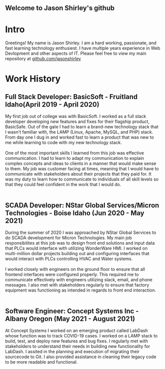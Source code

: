 ## Welcome to Jason Shirley's github

# Intro

Greetings! My name is Jason Shirley. I am a hard working, passionate, and fast learning technology enthusiest. I have multiple years experience in Web Devlopment and other aspects of IT. Please feel free to view my main repository at [github.com/jasonshirley](https://github.com/jasonshirley)

# Work History

## Full Stack Developer: BasicSoft - Fruitland Idaho(April 2019 - April 2020)
My first job out of college was with BasicSoft. I worked as a full stack developer developing new features and fixes for their flagship product, BasicSafe. Out of the gate I had to learn a brand-new technology stack that I wasn't familiar with, the LAMP (Linux, Apache, MySQL, and PHP) stack. From day one I dug in and worked fast to learn a product that was new to me while learning to code with my new technology stack.
<br>
<br>
One of the most important skills I learned from this job was effective communication. I had to learn to adapt my communication to explain complex concepts and ideas to clients in a manner that would make sense to them.  My job was customer facing at times, meaning that I would have to communicate with stakeholders about their projects that they paid for. It was my duty to learn how to communicate to individuals of all skill levels so that they could feel confident in the work that I would do.
<br>
<br>
## SCADA Developer: NStar Global Services/Micron Technologies - Boise Idaho (Jun 2020 - May 2021)
During the summer of 2020 I was approached by NStar Global Services to do SCADA development for Micron Technologies. My main job responsibilites at this job was to design front end solutions and input data that PLCs would interface with utilizing WonderWare HMI. I worked on multi-million dollar projects building out and configuring interfaces that would interact with PLCs controlling HVAC and Water systems.
<br>
<br>
I worked closely with engineers on the ground floor to ensure that all frontend interfaces were configured properly. This required me to communicate effectively with engineers utilizing slack, email, and phone messages. I also met with stakeholders regularly to ensure that factory equipment was functioning as intended in regards to front end interaction.
<br>
<br>
## Software Engineer: Concept Systems Inc - Albany Oregon (May 2021 - August 2021)
At Concept Systems I worked on an emerging product called LabDash whose function was to track COVID-19 cases. I worked on a LAMP stack to build, test, and deploy new features and bug fixes. I regularly met with stakeholders to understand their needs in building new functionality for LabDash. I assited in the planning and execution of migrating their sourcecode to Git. I also provided assistance in cleaning their legacy code to be more readable and functional.
